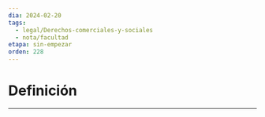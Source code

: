 ```yaml
---
dia: 2024-02-20
tags:
  - legal/Derechos-comerciales-y-sociales
  - nota/facultad
etapa: sin-empezar
orden: 228
---
```

# Definición
---
